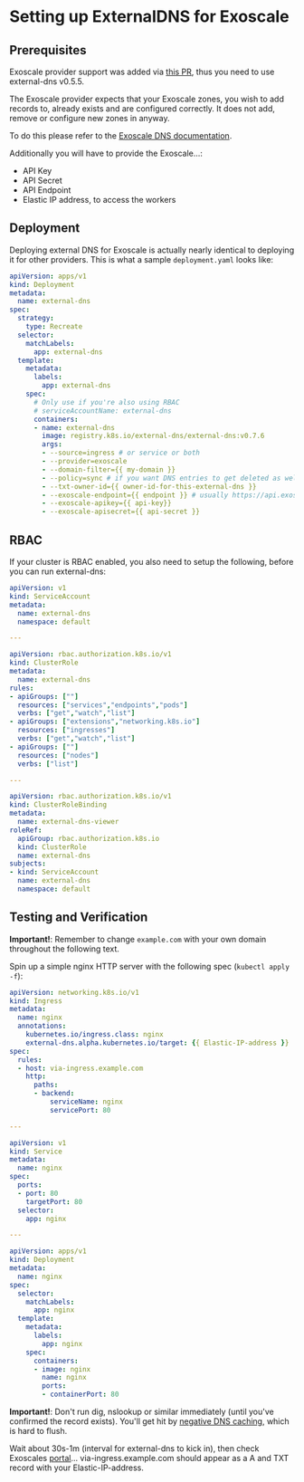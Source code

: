 # Setting up ExternalDNS for Exoscale

## Prerequisites

Exoscale provider support was added via [this PR](https://github.com/kubernetes-sigs/external-dns/pull/625), thus you need to use external-dns v0.5.5.

The Exoscale provider expects that your Exoscale zones, you wish to add records to, already exists
and are configured correctly. It does not add, remove or configure new zones in anyway.

To do this please refer to the [Exoscale DNS documentation](https://community.exoscale.com/documentation/dns/).

Additionally you will have to provide the Exoscale...:

* API Key
* API Secret
* API Endpoint
* Elastic IP address, to access the workers

## Deployment

Deploying external DNS for Exoscale is actually nearly identical to deploying
it for other providers. This is what a sample `deployment.yaml` looks like:

```yaml
apiVersion: apps/v1
kind: Deployment
metadata:
  name: external-dns
spec:
  strategy:
    type: Recreate
  selector:
    matchLabels:
      app: external-dns
  template:
    metadata:
      labels:
        app: external-dns
    spec:
      # Only use if you're also using RBAC
      # serviceAccountName: external-dns
      containers:
      - name: external-dns
        image: registry.k8s.io/external-dns/external-dns:v0.7.6
        args:
        - --source=ingress # or service or both
        - --provider=exoscale
        - --domain-filter={{ my-domain }}
        - --policy=sync # if you want DNS entries to get deleted as well
        - --txt-owner-id={{ owner-id-for-this-external-dns }}
        - --exoscale-endpoint={{ endpoint }} # usually https://api.exoscale.ch/dns
        - --exoscale-apikey={{ api-key}}
        - --exoscale-apisecret={{ api-secret }}
```

## RBAC

If your cluster is RBAC enabled, you also need to setup the following, before you can run external-dns:

```yaml
apiVersion: v1
kind: ServiceAccount
metadata:
  name: external-dns
  namespace: default

---

apiVersion: rbac.authorization.k8s.io/v1
kind: ClusterRole
metadata:
  name: external-dns
rules:
- apiGroups: [""]
  resources: ["services","endpoints","pods"]
  verbs: ["get","watch","list"]
- apiGroups: ["extensions","networking.k8s.io"]
  resources: ["ingresses"]
  verbs: ["get","watch","list"]
- apiGroups: [""]
  resources: ["nodes"]
  verbs: ["list"]

---

apiVersion: rbac.authorization.k8s.io/v1
kind: ClusterRoleBinding
metadata:
  name: external-dns-viewer
roleRef:
  apiGroup: rbac.authorization.k8s.io
  kind: ClusterRole
  name: external-dns
subjects:
- kind: ServiceAccount
  name: external-dns
  namespace: default
```

## Testing and Verification

**Important!**: Remember to change `example.com` with your own domain throughout the following text.

Spin up a simple nginx HTTP server with the following spec (`kubectl apply -f`):

```yaml
apiVersion: networking.k8s.io/v1
kind: Ingress
metadata:
  name: nginx
  annotations:
    kubernetes.io/ingress.class: nginx
    external-dns.alpha.kubernetes.io/target: {{ Elastic-IP-address }}
spec:
  rules:
  - host: via-ingress.example.com
    http:
      paths:
      - backend:
          serviceName: nginx
          servicePort: 80

---

apiVersion: v1
kind: Service
metadata:
  name: nginx
spec:
  ports:
  - port: 80
    targetPort: 80
  selector:
    app: nginx

---

apiVersion: apps/v1
kind: Deployment
metadata:
  name: nginx
spec:
  selector:
    matchLabels:
      app: nginx
  template:
    metadata:
      labels:
        app: nginx
    spec:
      containers:
      - image: nginx
        name: nginx
        ports:
        - containerPort: 80
```

**Important!**: Don't run dig, nslookup or similar immediately (until you've
confirmed the record exists). You'll get hit by [negative DNS caching](https://tools.ietf.org/html/rfc2308), which is hard to flush.

Wait about 30s-1m (interval for external-dns to kick in), then check Exoscales [portal](https://portal.exoscale.com/dns/example.com)... via-ingress.example.com should appear as a A and TXT record with your Elastic-IP-address.
